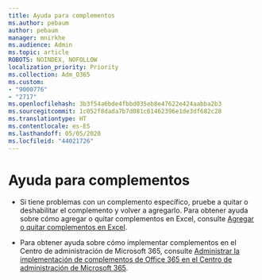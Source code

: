 ```yaml
---
title: Ayuda para complementos
ms.author: pebaum
author: pebaum
manager: mnirkhe
ms.audience: Admin
ms.topic: article
ROBOTS: NOINDEX, NOFOLLOW
localization_priority: Priority
ms.collection: Adm_O365
ms.custom:
- "9000776"
- "2717"
ms.openlocfilehash: 3b3f54a6bde4fbbd035eb8e47622e424aabba2b3
ms.sourcegitcommit: 1c052f8dada7b7d081c61462396e1de3df682c28
ms.translationtype: HT
ms.contentlocale: es-ES
ms.lasthandoff: 05/05/2020
ms.locfileid: "44021726"
---
```

# <a name="add-in-help"></a>Ayuda para complementos

- Si tiene problemas con un complemento específico, pruebe a quitar o deshabilitar el complemento y volver a agregarlo. Para obtener ayuda sobre cómo agregar o quitar complementos en Excel, consulte [Agregar o quitar complementos en Excel](https://support.office.com/client/0af570c4-5cf3-4fa9-9b88-403625a0b460).

- Para obtener ayuda sobre cómo implementar complementos en el Centro de administración de Microsoft 365, consulte [Administrar la implementación de complementos de Office 365 en el Centro de administración de Microsoft 365](https://docs.microsoft.com/office365/admin/manage/manage-deployment-of-add-ins).
